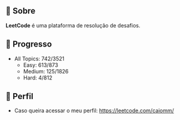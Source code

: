 ## 📌 Sobre

**LeetCode** é uma plataforma de resolução de desafios.

## 🚀 Progresso

- All Topics: 742/3521
  - Easy: 613/873
  - Medium: 125/1826
  - Hard: 4/812
  
## 🙂 Perfil

- Caso queira acessar o meu perfil: <https://leetcode.com/caiomm/>
